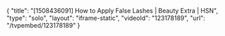 {
    "title": "[1508436091] How to Apply False Lashes | Beauty Extra | HSN",
    "type": "solo",
    "layout": "iframe-static",
    "videoId": "123178189",
    "url": "\/tvpembed\/123178189"
}